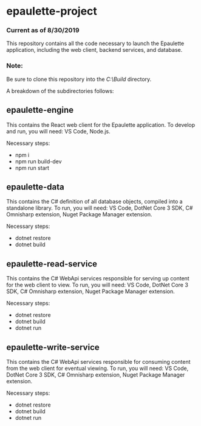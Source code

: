 # epaulette-project
### Current as of 8/30/2019

This repository contains all the code necessary to launch the Epaulette application, including the web client, backend services, and database.

### Note:
Be sure to clone this repository into the *C:\Build* directory.

A breakdown of the subdirectories follows:

## epaulette-engine
This contains the React web client for the Epaulette application. To develop and run, you will need: VS Code, Node.js.

Necessary steps:
- npm i
- npm run build-dev
- npm run start

## epaulette-data
This contains the C# definition of all database objects, compiled into a standalone library. To run, you will need: VS Code, DotNet Core 3 SDK, C# Omnisharp extension, Nuget Package Manager extension.

Necessary steps:
- dotnet restore
- dotnet build

## epaulette-read-service
This contains the C# WebApi services responsible for serving up content for the web client to view. To run, you will need: VS Code, DotNet Core 3 SDK, C# Omnisharp extension, Nuget Package Manager extension.

Necessary steps:
- dotnet restore
- dotnet build
- dotnet run

## epaulette-write-service
This contains the C# WebApi services responsible for consuming content from the web client for eventual viewing. To run, you will need: VS Code, DotNet Core 3 SDK, C# Omnisharp extension, Nuget Package Manager extension.

Necessary steps:
- dotnet restore
- dotnet build
- dotnet run